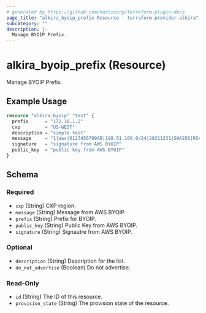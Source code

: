 ```yaml
---
# generated by https://github.com/hashicorp/terraform-plugin-docs
page_title: "alkira_byoip_prefix Resource - terraform-provider-alkira"
subcategory: ""
description: |-
  Manage BYOIP Prefix.
---
```


# alkira_byoip_prefix (Resource)

Manage BYOIP Prefix.

## Example Usage

```terraform
resource "alkira_byoip" "test" {
  prefix      = "172.16.1.2"
  cxp         = "US-WEST"
  description = "simple test"
  message     = "1|aws|0123456789AB|198.51.100.0/24|20211231|SHA256|RSAPSS"
  signature   = "signature from AWS BYOIP"
  public_key  = "public key from AWS BYOIP"
}
```

<!-- schema generated by tfplugindocs -->
## Schema

### Required

- `cxp` (String) CXP region.
- `message` (String) Message from AWS BYOIP.
- `prefix` (String) Prefix for BYOIP.
- `public_key` (String) Public Key from AWS BYOIP.
- `signature` (String) Signautre from AWS BYOIP.

### Optional

- `description` (String) Description for the list.
- `do_not_advertise` (Boolean) Do not advertise.

### Read-Only

- `id` (String) The ID of this resource.
- `provision_state` (String) The provision state of the resource.
